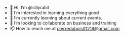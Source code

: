 - 👋 Hi, I’m @sillyrabit
- 👀 I’m interested in learning everything good
- 🌱 I’m currently learning about current events.
- 💞️ I’m looking to collaborate on business and training
- 📫 How to reach me at pierredubois01218@gmail.com 

<!---
sillyrabit/sillyrabit is a ✨ special ✨ repository because its `README.md` (this file) appears on your GitHub profile.
You can click the Preview link to take a look at your changes.
--->
